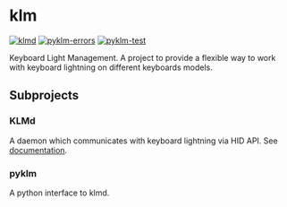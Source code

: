 # klm
[![klmd](https://github.com/Andrewerr/klm/actions/workflows/klmd.yaml/badge.svg)](https://github.com/Andrewerr/klm/actions/workflows/klmd.yaml)
[![pyklm-errors](https://github.com/Andrewerr/klm/actions/workflows/pylint.yml/badge.svg)](https://github.com/Andrewerr/klm/actions/workflows/pylint.yml)
[![pyklm-test](https://github.com/Andrewerr/klm/actions/workflows/pyklm-test.yml/badge.svg)](https://github.com/Andrewerr/klm/actions/workflows/pyklm-test.yml)


Keyboard Light Management. 
A project to provide a flexible way to work with keyboard lightning on different keyboards models.

## Subprojects
### KLMd
A daemon which communicates with keyboard lightning via HID API. See [documentation](https://github.com/Andrewerr/klm/blob/main/klmd/README.md).
### pyklm
A python interface to klmd.
